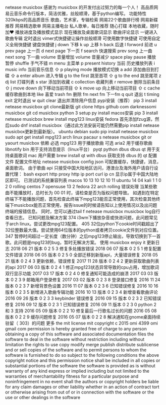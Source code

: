 netease musicbox 感谢为 musicbox 的开发付出过努力的每一个人！ 高品质网易云音乐命令行版本，简洁优雅，丝般顺滑，基于python编写。 功能特性 320kbps的高品质音乐 歌曲，艺术家，专辑检索 网易22个歌曲排行榜 网易新碟推荐 网易精选歌单 网易主播电台 私人歌单，每日推荐 随心打碟 本地收藏，随时加❤ 播放进度及播放模式显示 现在播放及桌面歌词显示 歌曲评论显示 一键进入歌曲专辑 定时退出 vimer式快捷键让操作丝般顺滑 可使用数字快捷键 可使用自定义全局快捷键 键盘快捷键 j down 下移 k up 上移 h back 后退 l forword 前进 u prev page 上一页 d next page 下一页 f search 快速搜索 prev song 上一曲 next song 下一曲 volume 音量增加 volume 音量减少 space play pause 播放 暂停 shuffle 手气不错 m menu 主菜单 p present history 当前 历史播放列表 i music info 当前音乐信息 ⇧ p playing mode 播放模式切换 a add 添加曲目到打碟 ⇧ a enter album 进入专辑 g to the first 跳至首项 ⇧ g to the end 跳至尾项 z dj list 打碟列表 s star 添加到收藏 c collection 收藏列表 r remove 删除当前条目 ⇧ j move down 向下移动当前项目 ⇧ k move up 向上移动当前项目 ⇧ c cache 缓存歌曲到本地 like 喜爱 trash fm 删除 fm next fm 下一fm q quit 退出 t timing exit 定时退出 w quit clear 退出并清除用户信息 pypi安装（推荐） pip 3 install netease musicbox git clone最新版 git clone https github com darknessomi musicbox git cd musicbox python 3 setup py install macos安装 pip 3 install netease musicbox brew install mpg123 linux安装 fedora 首先添加fzug源，然后sudo dnf install musicbox（通过此方法安装可能仍然需要pip install netease musicbox更新到最新版）。 ubuntu debian sudo pip install netease musicbox sudo apt get install mpg123 arch linux pacaur s netease musicbox git or yaourt musicbox 依赖 必选 mpg123 用于播放歌曲 可选 aria2 用于缓存歌曲 libnotify bin 用于支持消息提示（linux平台） pyqt python dbus dbus qt 用于支持桌面歌词 mac 用户需要 brew install qt with dbus 获取支持 dbus 的 qt 配置文件 配置文件地址 netease musicbox config json 可配置缓存，快捷键，消息，桌面歌词。 由于歌曲 api 只接受中国大陆地区访问，港澳台及海外用户请自行设置代理： bash export http proxy http ip port curl ip cn 显示ip属于中国大陆地区即可。 已测试的系统兼容列表 macos 10 13 10 12 10 11 ubuntu 14 04 kali 1 1 0 2 0 rolling centos 7 opensuse 13 2 fedora 22 arch rolling 错误处理 当某些歌曲不能播放时，总时长为 00 01 时，请检查是否为版权问题导致。 如遇到在特定终端下不能播放问题，首先检查此终端下mpg123能否正常使用，其次检查其他终端下musicbox能否正常使用，报告issue的时候请告知以上使用情况以及出问题终端的报错信息。 同时，您可以通过tail f netease musicbox musicbox log自行查看日志。 已知问题及解决方案 374 i3wm下播放杂音或快进问题，此问题常见于arch linux。尝试更改mpg123配置。 405 32位python下cookie时间戳超出了32位整数最大值。尝试使用64位版本的python或者拷贝cookie文件到对应位置。 347 暂停时间超过一定长度（数分钟）之后mpg123停止输出，导致切换到下一首歌。此问题是mpg123的bug，暂时无解决方案。 使用 musicbox enjoy it 更新日志 2018 06 21 版本 0 2 5 3 修复多处播放错误 2018 06 07 版本 0 2 5 1 修复配置文件错误 2018 06 05 版本 0 2 5 0 全部迁移到新版api，大量错误修复 2018 05 21 版本 0 2 4 3 更新依赖，错误修复 2017 11 28 版本 0 2 4 2 更新获取歌曲列表的api 2017 06 03 版本 0 2 4 1 修正mpg123状态异常导致的cpu占用，增加歌词双行显示功能 2017 03 17 版本 0 2 4 0 修复通知可能造成的崩溃 2017 03 03 版本 0 2 3 9 邮箱用户登录修复 2017 03 02 版本 0 2 3 8 登录接口修复 2016 11 24 版本 0 2 3 7 新增背景色设置 2016 11 07 版本 0 2 3 6 已知错误修复 2016 10 16 版本 0 2 3 5 新增进入歌曲专辑功能 2016 10 13 版本 0 2 3 4 新增查看歌曲评论 2016 09 26 版本 0 2 3 3 keybinder 错误修复 2016 09 15 版本 0 2 3 2 已知错误修复 2016 09 12 版本 0 2 3 1 已知错误修复 2016 09 11 版本 0 2 3 0 python 2 和 3 支持 2016 05 09 版本 0 2 2 10 修复最后一行歌名过长的问题 2016 05 08 版本 0 2 2 9 缓存问题修复 2016 05 07 版本 0 2 2 8 解决通知在gnome桌面持续驻留（ 303）的问题 更多 the mit license mit copyright c 2015 omi 4399 omi gmail com permission is hereby granted free of charge to any person obtaining a copy of this software and associated documentation files the software to deal in the software without restriction including without limitation the rights to use copy modify merge publish distribute sublicense and or sell copies of the software and to permit persons to whom the software is furnished to do so subject to the following conditions the above copyright notice and this permission notice shall be included in all copies or substantial portions of the software the software is provided as is without warranty of any kind express or implied including but not limited to the warranties of merchantability fitness for a particular purpose and noninfringement in no event shall the authors or copyright holders be liable for any claim damages or other liability whether in an action of contract tort or otherwise arising from out of or in connection with the software or the use or other dealings in the software